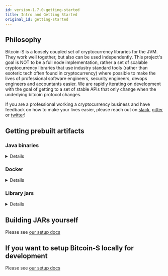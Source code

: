 ```yaml
---
id: version-1.7.0-getting-started
title: Intro and Getting Started
original_id: getting-started
---
```


## Philosophy

Bitcoin-S is a loosely coupled set of cryptocurrency libraries for the JVM. They work well together, but also can be used
independently. This project's goal is NOT to be a full node implementation, rather a set of scalable cryptocurrency libraries
that use industry standard tools (rather than esoteric tech often found in cryptocurrency) where possible to make the lives of professional
software engineers, security engineers, devops engineers and accountants easier.
We are rapidly iterating on development with the goal of getting to a set of stable APIs that only change when the underlying bitcoin protocol changes.

If you are a professional working a cryptocurrency business and
have feedback on how to make your lives easier, please reach out on [slack](https://join.slack.com/t/suredbits/shared_invite/zt-eavycu0x-WQL7XOakzQo8tAy7jHHZUw),
[gitter](https://gitter.im/bitcoin-s-core/) or [twitter](https://twitter.com/Chris_Stewart_5/)!

## Getting prebuilt artifacts

### Java binaries

<details>

#### Latest release

Please see the release page on github, you can find it [here](https://github.com/bitcoin-s/bitcoin-s/releases)

#### Master builds

We build installers for mac, linux and windows everytime a PR is merged to master.

You can find the latest builds at this link: 

https://github.com/bitcoin-s/bitcoin-s/actions/workflows/release.yml

Here is what the installers look like

![installers](/img/doc-imgs/github-artifacts.png)

</details>

### Docker

<details>
We publish docker images to docker hub on every PR merge and tag on github.
You can obtain the images for both the app server and oracle server on these
docker hub repos

[bitcoin-s-server docker hub repo](https://hub.docker.com/r/bitcoinscala/bitcoin-s-server/tags?page=1&ordering=last_updated)

[bitcoin-s-oracle-server docker hub repo](https://hub.docker.com/r/bitcoinscala/bitcoin-s-oracle-server/tags?page=1&ordering=last_updated)
</details>

### Library jars

<details>
Add this to your `build.sbt`:

```scala


libraryDependencies += "org.bitcoin-s" %% "bitcoin-s-bitcoind-rpc" % "0.6.0"

libraryDependencies += "org.bitcoin-s" %% "bitcoin-s-core" % "0.6.0"

libraryDependencies += "org.bitcoin-s" %% "bitcoin-s-chain" % "0.6.0"

libraryDependencies += "org.bitcoin-s" %% "bitcoin-s-dlc-oracle" % "0.6.0"

libraryDependencies += "org.bitcoin-s" %% "bitcoin-s-eclair-rpc" % "0.6.0"

libraryDependencies += "org.bitcoin-s" %% "bitcoin-s-fee-provider" % "0.6.0"

libraryDependencies += "org.bitcoin-s" %% "bitcoin-s-key-manager" % "0.6.0"

libraryDependencies += "org.bitcoin-s" %% "bitcoin-s-lnd-rpc" % "0.6.0"

libraryDependencies += "org.bitcoin-s" %% "bitcoin-s-node" % "0.6.0"

libraryDependencies += "org.bitcoin-s" %% "bitcoin-s-oracle-explorer-client" % "0.6.0"

libraryDependencies +="org.bitcoin-s" % "bitcoin-s-secp256k1jni" % "0.6.0"

libraryDependencies += "org.bitcoin-s" %% "bitcoin-s-testkit-core" % "0.6.0"

libraryDependencies += "org.bitcoin-s" %% "bitcoin-s-testkit" % "0.6.0"

libraryDependencies += "org.bitcoin-s" %% "bitcoin-s-wallet" % "0.6.0"

libraryDependencies += "org.bitcoin-s" %% "bitcoin-s-zmq" % "0.6.0"

```


### Nightly builds

You can also run on the bleeding edge of Bitcoin-S, by
adding a snapshot build to your `build.sbt`. The most
recent snapshot published is `1.6.0-196-bc79a24f-SNAPSHOT`.



To fetch snapshots, you will need to add the correct
resolver in your `build.sbt`:

```sbt
resolvers += Resolver.sonatypeRepo("snapshots")
```

The official maven repo for releases is

https://repo1.maven.org/maven2/org/bitcoin-s/

The repo for snapshots, which are published after everytime something is merged to master:

https://oss.sonatype.org/content/repositories/snapshots/org/bitcoin-s/

</details>

## Building JARs yourself

Please see [our setup docs](getting-setup.md)

## If you want to setup Bitcoin-S locally for development

Please see [our setup docs](getting-setup.md)
